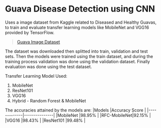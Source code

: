 # Guava Disease Detection using CNN
Uses a image dataset from Kaggle related to Diseased and Healthy Guavas, to train and evaluate transfer learning models like MobileNet and VGG16 provided by TensorFlow.

> [Guava Image Dataset](https://www.kaggle.com/datasets/asadullahgalib/guava-disease-dataset/data)

The dataset was downloaded then splitted into train, validation and test sets. Then the models were trained using the train dataset, and during the training process validation was done using the validation dataset. Finally evaluation was done using the test dataset.

Transfer Learning Model Used:
1. MobileNet
2. ResNet101
3. VGG16
4. Hybrid - Random Forest & MobileNet

The accuracies attained by the models are:
|Models       |Accuracy Score |
|-------------|---------------|
|MobileNet    |98.95%         |
|RFC-MobileNet|92.15%         |
|VGG16        |98.43%         |
|ResNet101    |99.48%         |
